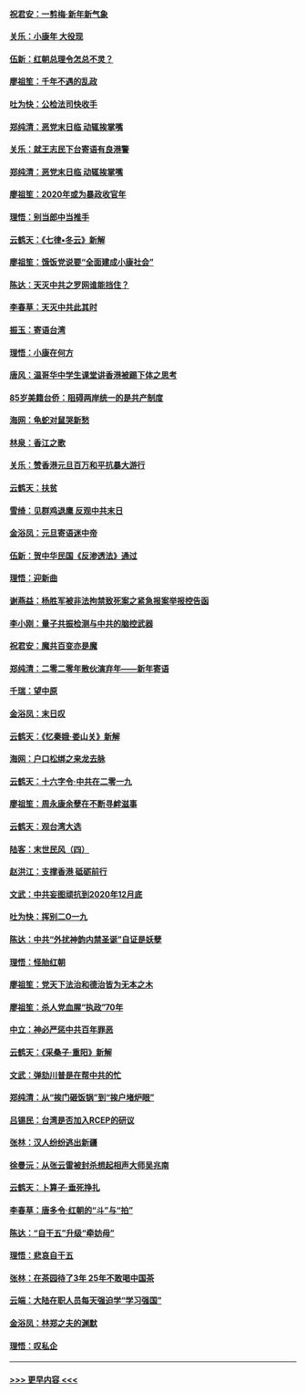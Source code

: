 #### [祝君安：一剪梅‧新年新气象](../pages/nsc993/n11776340.md?t=01090233) 
#### [关乐：小康年 大役现](../pages/nsc993/n11774213.md?t=01090233) 
#### [伍新：红朝总理令怎总不灵？](../pages/nsc993/n11770813.md?t=01090233) 
#### [廖祖笙：千年不遇的乱政](../pages/nsc993/n11770373.md?t=01090233) 
#### [吐为快：公检法司快收手](../pages/nsc993/n11770359.md?t=01090233) 
#### [郑纯清：恶党末日临 动辄挨掌嘴](../pages/nsc993/n11769912.md?t=01090233) 
#### [关乐：就王志民下台寄语有良港警](../pages/nsc993/n11769903.md?t=01090233) 
#### [郑纯清：恶党末日临 动辄挨掌嘴](../pages/nsc993/n11769356.md?t=01090233) 
#### [廖祖笙：2020年或为暴政收官年](../pages/nsc993/n11768216.md?t=01090233) 
#### [理悟：别当郎中当推手](../pages/nsc993/n11768243.md?t=01090233) 
#### [云鹤天：《七律▪冬云》新解](../pages/nsc993/n11768204.md?t=01090233) 
#### [廖祖笙：饿饭党说要“全面建成小康社会”](../pages/nsc993/n11767482.md?t=01090233) 
#### [陈达：天灭中共之罗网谁能挡住？](../pages/nsc993/n11767465.md?t=01090233) 
#### [李春草：天灭中共此其时](../pages/nsc993/n11767452.md?t=01090233) 
#### [振玉：寄语台湾](../pages/nsc993/n11767432.md?t=01090233) 
#### [理悟：小康在何方](../pages/nsc993/n11767394.md?t=01090233) 
#### [唐风：温哥华中学生课堂讲香港被踢下体之思考](../pages/nsc993/n11766848.md?t=01090233) 
#### [85岁美籍台侨：阻碍两岸统一的是共产制度](../pages/nsc993/n11765043.md?t=01090233) 
#### [海网：龟蛇对鼠哭新愁](../pages/nsc993/n11764895.md?t=01090233) 
#### [林泉：香江之歌](../pages/nsc993/n11764415.md?t=01090233) 
#### [关乐：赞香港元旦百万和平抗暴大游行](../pages/nsc993/n11764382.md?t=01090233) 
#### [云鹤天：扶贫](../pages/nsc993/n11764245.md?t=01090233) 
#### [雪绮：见群鸡退鹰  反观中共末日](../pages/nsc993/n11762112.md?t=01090233) 
#### [金浴凤：元旦寄语迷中帝](../pages/nsc993/n11761788.md?t=01090233) 
#### [伍新：贺中华民国《反渗透法》通过](../pages/nsc993/n11761994.md?t=01090233) 
#### [理悟：迎新曲](../pages/nsc993/n11761152.md?t=01090233) 
#### [谢燕益：杨胜军被非法拘禁致死案之紧急报案举报控告函](../pages/nsc993/n11756134.md?t=01090233) 
#### [李小刚：量子共振检测与中共的脑控武器](../pages/nsc993/n11754518.md?t=01090233) 
#### [祝君安：魔共百变亦是魔](../pages/nsc993/n11754469.md?t=01090233) 
#### [郑纯清：二零二零年散伙演弃年——新年寄语](../pages/nsc993/n11754195.md?t=01090233) 
#### [千瑞：望中原](../pages/nsc993/n11754159.md?t=01090233) 
#### [金浴凤：末日叹](../pages/nsc993/n11752359.md?t=01090233) 
#### [云鹤天：《忆秦娥‧娄山关》新解](../pages/nsc993/n11752348.md?t=01090233) 
#### [海网：户口松绑之来龙去脉](../pages/nsc993/n11752328.md?t=01090233) 
#### [云鹤天：十六字令‧中共在二零一九](../pages/nsc993/n11752305.md?t=01090233) 
#### [廖祖笙：周永康余孽在不断寻衅滋事](../pages/nsc993/n11751013.md?t=01090233) 
#### [云鹤天：观台湾大选](../pages/nsc993/n11751007.md?t=01090233) 
#### [陆客：末世民风（四）](../pages/nsc993/n11749203.md?t=01090233) 
#### [赵洪江：支撑香港 砥砺前行](../pages/nsc993/n11748482.md?t=01090233) 
#### [文武：中共妄图顽抗到2020年12月底](../pages/nsc993/n11748446.md?t=01090233) 
#### [吐为快：挥别二O一九](../pages/nsc993/n11748411.md?t=01090233) 
#### [陈达：中共“外扰神韵内禁圣诞”自证是妖孽](../pages/nsc993/n11748226.md?t=01090233) 
#### [理悟：怪胎红朝](../pages/nsc993/n11748206.md?t=01090233) 
#### [廖祖笙：党天下法治和德治皆为无本之木](../pages/nsc993/n11748135.md?t=01090233) 
#### [廖祖笙：杀人党血腥“执政”70年](../pages/nsc993/n11745144.md?t=01090233) 
#### [中立：神必严惩中共百年罪恶](../pages/nsc993/n11744970.md?t=01090233) 
#### [云鹤天：《采桑子‧重阳》新解](../pages/nsc993/n11744948.md?t=01090233) 
#### [文武：弹劾川普是在帮中共的忙](../pages/nsc993/n11744758.md?t=01090233) 
#### [郑纯清：从“挨门砸饭锅”到“挨户堵炉眼”](../pages/nsc993/n11744745.md?t=01090233) 
#### [吕锡民：台湾是否加入RCEP的研议](../pages/nsc993/n11744701.md?t=01090233) 
#### [张林：汉人纷纷逃出新疆](../pages/nsc993/n11743530.md?t=01090233) 
#### [徐曼沅：从张云雷被封杀想起相声大师吴兆南](../pages/nsc993/n11741816.md?t=01090233) 
#### [云鹤天：卜算子‧垂死挣扎](../pages/nsc993/n11739956.md?t=01090233) 
#### [李春草：唐多令‧红朝的“斗”与“拍”](../pages/nsc993/n11739830.md?t=01090233) 
#### [陈达：“自干五”升级“牵妨母”](../pages/nsc993/n11739724.md?t=01090233) 
#### [理悟：悲哀自干五](../pages/nsc993/n11739547.md?t=01090233) 
#### [张林：在茶园待了3年 25年不敢喝中国茶](../pages/nsc993/n11739240.md?t=01090233) 
#### [云端：大陆在职人员每天强迫学“学习强国”](../pages/nsc993/n11738735.md?t=01090233) 
#### [金浴凤：林郑之夫的渊默](../pages/nsc993/n11737735.md?t=01090233) 
#### [理悟：叹私企](../pages/nsc993/n11737715.md?t=01090233) 

----
#### [ >>> 更早内容 <<< ](../indexes/nsc993-earlier.md)
